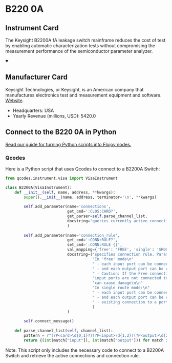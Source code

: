 
# B220 0A

## Instrument Card

The Keysight B2200A fA leakage switch mainframe reduces the cost of test by enabling automatic characterization tests without compromising the measurement performance of the semiconductor parameter analyzer.

<details open>
<summary><h2>Manufacturer Card</h2></summary>
Keysight Technologies, or Keysight, is an American company that manufactures electronics test and measurement equipment and software. <a href=https://www.keysight.com/us/en/home.html>Website</a>.
<br>
<ul>
  <li>Headquarters: USA</li>
  <li>Yearly Revenue (millions, USD): 5420.0</li>
</ul>
</details>

## Connect to the B220 0A in Python

[Read our guide for turning Python scripts into Flojoy nodes.](https://docs.flojoy.ai/custom-nodes/creating-custom-node/)


### Qcodes

Here is a Python script that uses Qcodes to connect to a B2200A Switch:

```python
from qcodes.instrument.visa import VisaInstrument

class B2200A(VisaInstrument):
    def __init__(self, name, address, **kwargs):
        super().__init__(name, address, terminator='\n', **kwargs)
        
        self.add_parameter(name='connections',
                           get_cmd=':CLOS:CARD?',
                           get_parser=self.parse_channel_list,
                           docstring='queries currently active connections and returns a set of tuples {(input, output), ...}'
                           )
        
        self.add_parameter(name='connection_rule',
                           get_cmd=':CONN:RULE?',
                           set_cmd=':CONN:RULE {}',
                           val_mapping={'free': 'FREE', 'single': 'SROU'},
                           docstring=("specifies connection rule. Parameter one of 'free' (default) or 'single'.\n\n"
                                      "In 'free' mode\n"
                                      " - each input port can be connected to multiple output ports\n"
                                      " - and each output port can be connected to multiple input ports.\n"
                                      " - Caution: If the Free connection rule has been specified, ensure multiple "
                                      "input ports are not connected to the same output port. Such configurations "
                                      "can cause damage\n\n"
                                      "In single route mode:\n"
                                      " - each input port can be connected to only one output port\n"
                                      " - and each output port can be connected to only one input port.\n"
                                      " - existing connection to a port will be disconnected when a new connection is made.\n"
                                      )
                           )
        
        self.connect_message()
    
    def parse_channel_list(self, channel_list):
        pattern = r"(?P<card>\d{0,1}?)(?P<input>\d{1,2})(?P<output>\d{2})(?=(?:[,\)\r\n]|$))"
        return {(int(match["input"]), int(match["output"])) for match in re.finditer(pattern, channel_list)}
```

Note: This script only includes the necessary code to connect to a B2200A Switch and retrieve the active connections and connection rule.

